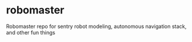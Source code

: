 # robomaster
Robomaster repo for sentry robot modeling, autonomous navigation stack, and other fun things
